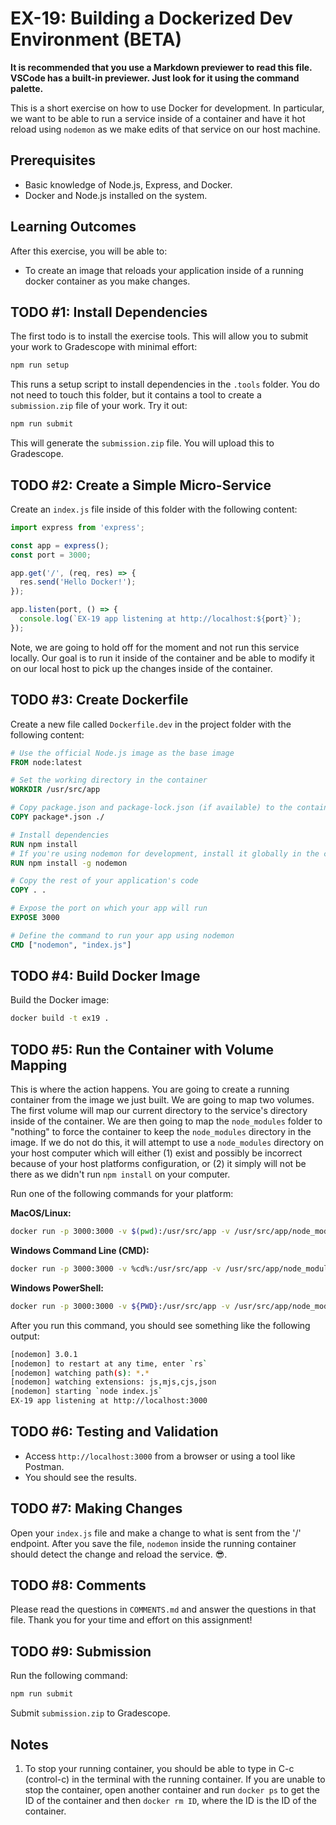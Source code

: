 
# EX-19: Building a Dockerized Dev Environment (BETA)

**It is recommended that you use a Markdown previewer to read this file. VSCode has a built-in previewer. Just look for it using the command palette.**

This is a short exercise on how to use Docker for development. In particular, we want to be able to run a service inside of a container and have it hot reload using `nodemon` as we make edits of that service on our host machine.

## Prerequisites

- Basic knowledge of Node.js, Express, and Docker.
- Docker and Node.js installed on the system.

## Learning Outcomes

After this exercise, you will be able to:

- To create an image that reloads your application inside of a running docker container as you make changes.

## TODO #1: Install Dependencies

The first todo is to install the exercise tools. This will allow you to submit your work to Gradescope with minimal effort:

```bash
npm run setup
```

This runs a setup script to install dependencies in the `.tools` folder. You do not need to touch this folder, but it contains a tool to create a `submission.zip` file of your work. Try it out:

```bash
npm run submit
```

This will generate the `submission.zip` file. You will upload this to Gradescope.

## TODO #2: Create a Simple Micro-Service

Create an `index.js` file inside of this folder with the following content:

```javascript
import express from 'express';

const app = express();
const port = 3000;

app.get('/', (req, res) => {
  res.send('Hello Docker!');
});

app.listen(port, () => {
  console.log(`EX-19 app listening at http://localhost:${port}`);
});
```

Note, we are going to hold off for the moment and not run this service locally. Our goal is to run it inside of the container and be able to modify it on our local host to pick up the changes inside of the container.

## TODO #3: Create Dockerfile

Create a new file called `Dockerfile.dev` in the project folder with the following content:

```Dockerfile
# Use the official Node.js image as the base image
FROM node:latest

# Set the working directory in the container
WORKDIR /usr/src/app

# Copy package.json and package-lock.json (if available) to the container
COPY package*.json ./

# Install dependencies
RUN npm install
# If you're using nodemon for development, install it globally in the container
RUN npm install -g nodemon

# Copy the rest of your application's code
COPY . .

# Expose the port on which your app will run
EXPOSE 3000

# Define the command to run your app using nodemon
CMD ["nodemon", "index.js"]
```

## TODO #4: Build Docker Image

Build the Docker image:

```bash
docker build -t ex19 .
```

## TODO #5: Run the Container with Volume Mapping

This is where the action happens. You are going to create a running container from the image we just built. We are going to map two volumes. The first volume will map our current directory to the service's directory inside of the container. We are then going to map the `node_modules` folder to "nothing" to force the container to keep the `node_modules` directory in the image. If we do not do this, it will attempt to use a `node_modules` directory on your host computer which will either (1) exist and possibly be incorrect because of your host platforms configuration, or (2) it simply will not be there as we didn't run `npm install` on your computer.

Run one of the following commands for your platform:

**MacOS/Linux:**

```bash
docker run -p 3000:3000 -v $(pwd):/usr/src/app -v /usr/src/app/node_modules ex19
```

**Windows Command Line (CMD):**

```bash
docker run -p 3000:3000 -v %cd%:/usr/src/app -v /usr/src/app/node_modules ex19
```

**Windows PowerShell:**

```bash
docker run -p 3000:3000 -v ${PWD}:/usr/src/app -v /usr/src/app/node_modules ex19
```

After you run this command, you should see something like the following output:

```bash
[nodemon] 3.0.1
[nodemon] to restart at any time, enter `rs`
[nodemon] watching path(s): *.*
[nodemon] watching extensions: js,mjs,cjs,json
[nodemon] starting `node index.js`
EX-19 app listening at http://localhost:3000
```

## TODO #6: Testing and Validation

- Access `http://localhost:3000` from a browser or using a tool like Postman.
- You should see the results.

## TODO #7: Making Changes

Open your `index.js` file and make a change to what is sent from the '/' endpoint. After you save the file, `nodemon` inside the running container should detect the change and reload the service. 😎.

## TODO #8: Comments

Please read the questions in `COMMENTS.md` and answer the questions in that file. Thank you for your time and effort on this assignment!

## TODO #9: Submission

Run the following command:

```bash
npm run submit
```

Submit `submission.zip` to Gradescope.

## Notes

1. To stop your running container, you should be able to type in C-c (control-c) in the terminal with the running container. If you are unable to stop the container, open another container and run `docker ps` to get the ID of the container and then `docker rm ID`, where the ID is the ID of the container.
